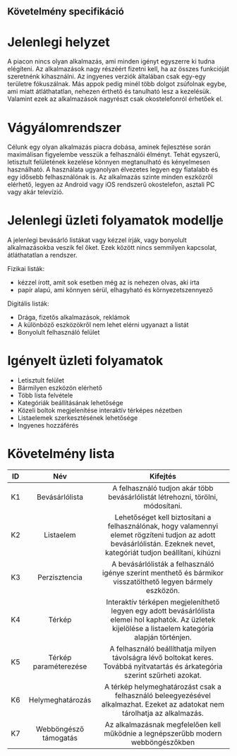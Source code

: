 ## Követelmény specifikáció

# Jelenlegi helyzet

A piacon nincs olyan alkalmazás, ami minden igényt egyszerre ki tudna elégíteni. 
Az alkalmazások nagy részéért fizetni kell, ha az összes funkcióját szeretnénk kihasználni. 
Az ingyenes verziók általában csak egy-egy területre fókuszálnak. Más appok pedig minél több 
dolgot zsúfolnak egybe, ami miatt átláthatatlan, nehezen érthető és tanulható lesz a kezelésük. 
Valamint ezek az alkalmazások nagyrészt csak okostelefonról érhetőek el.

# Vágyálomrendszer

Célunk egy olyan alkalmazás piacra dobása, aminek fejlesztése során maximálisan figyelembe vesszük 
a felhasználói élményt. Tehát egyszerű, letisztult felületének kezelése könnyen megtanulható és 
kényelmesen használható. A használata ugyanolyan élvezetes legyen egy fiatalabb és egy idősebb felhasználónak is.
Az alkalmazás szinte minden eszközről elérhető, legyen az Android vagy iOS rendszerű okostelefon, asztali PC vagy akár televízió.

# Jelenlegi üzleti folyamatok modellje
A jelenlegi bevásárló listákat vagy kézzel írják, vagy bonyolult alkalmazásokba veszik fel őket. 
Ezek között nincs semmilyen kapcsolat, átláthatatlan a rendszer.

Fizikai listák:
-	kézzel írott, amit sok esetben még az is nehezen olvas, aki írta
-	papír alapú, ami könnyen sérül, elhagyható és környezetszennyező

Digitális listák:
-	Drága, fizetős alkalmazások, reklámok
-	A különböző eszközökről nem lehet elérni ugyanazt a listát
-	Bonyolult felhasználó felület

# Igényelt üzleti folyamatok

-	Letisztult felület
-	Bármilyen eszközön elérhető
-	Több lista felvétele
-	Kategóriák beállításának lehetősége
-	Közeli boltok megjelenítése interaktív térképes nézetben
-	Listaelemek szerkesztésének lehetősége
-	Ingyenes hozzáférés

# Követelmény lista

|  ID |  Név  | Kifejtés |
|:-----:|:-----:|:---------:|
| K1  | Bevásárlólista | A felhasználó tudjon akár több bevásárlólistát létrehozni, törölni, módosítani.|
| K2 | Listaelem | Lehetőséget kell biztosítani a felhasználónak, hogy valamennyi elemet rögzíteni tudjon az adott bevásárlólistán. Ezeknek nevet, kategóriát tudjon beállítani, kihúzni |
| K3 | Perzisztencia | A bevásárlólisták a felhasználó igénye szerint menthető és bármikor visszatölthető legyen bármely eszközön. |
| K4 | Térkép | Interaktív térképen megjeleníthető legyen egy adott bevásárlólista elemei hol kaphatók. Az üzletek kijelölése a listaelem kategória alapján történjen. |
| K5 | Térkép paraméterezése | A felhasználó beállíthatja milyen távolságra lévő boltokat keres. Továbbá nyitvatartás és árkategória szerint szűrheti azokat. |
| K6 | Helymeghatározás | A térkép helymeghatározást csak a felhasználó beleegyezésével alkalmazhat. Ezeket az adatokat nem tárolhatja az alkalmazás. |
| K7 | Webböngésző támogatás | Az alkalmazásnak megfelelően kell működnie a legnépszerűbb modern webböngészőkben |